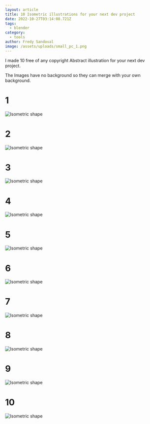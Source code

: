 ```yaml
---
layout: article
title: 10 Isometric illustrations for your next dev project
date: 2022-10-27T03:14:08.721Z
tags:
  - blender
category:
  - tools
author: Fredy Sandoval
image: /assets/uploads/small_pc_1.png
---
```

I made 10 free of any copyright Abstract illustration for your next dev project.

The Images have no background so they can merge with your own background.

# 1
![Isometric shape](https://raw.githubusercontent.com/FredySandoval/illustrations/main/blender/isometric_illustration/1.png)
# 2
![Isometric shape](https://raw.githubusercontent.com/FredySandoval/illustrations/main/blender/isometric_illustration/2.png)
# 3
![Isometric shape](https://raw.githubusercontent.com/FredySandoval/illustrations/main/blender/isometric_illustration/3.png)
# 4
![Isometric shape](https://raw.githubusercontent.com/FredySandoval/illustrations/main/blender/isometric_illustration/4.png)
# 5
![Isometric shape](https://raw.githubusercontent.com/FredySandoval/illustrations/main/blender/isometric_illustration/5.png)
# 6
![Isometric shape](https://raw.githubusercontent.com/FredySandoval/illustrations/main/blender/isometric_illustration/6.png)
# 7
![Isometric shape](https://raw.githubusercontent.com/FredySandoval/illustrations/main/blender/isometric_illustration/7.png)
# 8
![Isometric shape](https://raw.githubusercontent.com/FredySandoval/illustrations/main/blender/isometric_illustration/8.png)
# 9
![Isometric shape](https://raw.githubusercontent.com/FredySandoval/illustrations/main/blender/isometric_illustration/9.png)
# 10
![Isometric shape](https://raw.githubusercontent.com/FredySandoval/illustrations/main/blender/isometric_illustration/10.png)